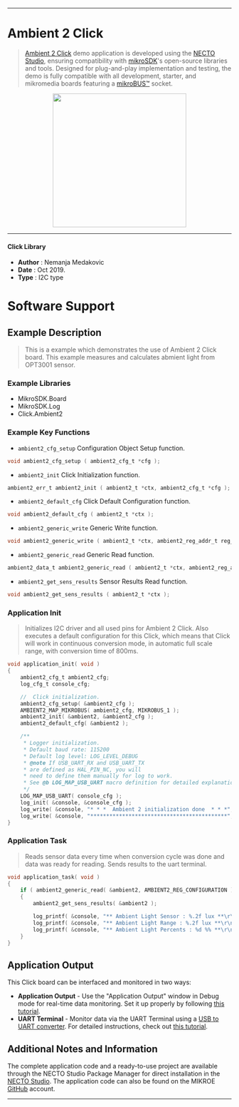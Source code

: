 
---
# Ambient 2 Click

> [Ambient 2 Click](https://www.mikroe.com/?pid_product=MIKROE-1903) demo application is developed using
the [NECTO Studio](https://www.mikroe.com/necto), ensuring compatibility with [mikroSDK](https://www.mikroe.com/mikrosdk)'s
open-source libraries and tools. Designed for plug-and-play implementation and testing, the demo is fully compatible with
all development, starter, and mikromedia boards featuring a [mikroBUS&trade;](https://www.mikroe.com/mikrobus) socket.

<p align="center">
  <img src="https://www.mikroe.com/?pid_product=MIKROE-1903&image=1" height=300px>
</p>

---

#### Click Library

- **Author**        : Nemanja Medakovic
- **Date**          : Oct 2019.
- **Type**          : I2C type

# Software Support

## Example Description

>
> This is a example which demonstrates the use of Ambient 2 Click board.
> This example measures and calculates abmient light from OPT3001 sensor.
>

### Example Libraries

- MikroSDK.Board
- MikroSDK.Log
- Click.Ambient2

### Example Key Functions

- `ambient2_cfg_setup` Configuration Object Setup function. 
```c
void ambient2_cfg_setup ( ambient2_cfg_t *cfg );
``` 
 
- `ambient2_init` Click Initialization function. 
```c
ambient2_err_t ambient2_init ( ambient2_t *ctx, ambient2_cfg_t *cfg );
```

- `ambient2_default_cfg` Click Default Configuration function. 
```c
void ambient2_default_cfg ( ambient2_t *ctx );
```

- `ambient2_generic_write` Generic Write function. 
```c
void ambient2_generic_write ( ambient2_t *ctx, ambient2_reg_addr_t reg_addr, ambient2_data_t data_in );
```
 
- `ambient2_generic_read` Generic Read function. 
```c
ambient2_data_t ambient2_generic_read ( ambient2_t *ctx, ambient2_reg_addr_t reg_addr );
```

- `ambient2_get_sens_results` Sensor Results Read function. 
```c
void ambient2_get_sens_results ( ambient2_t *ctx );
```

### Application Init

>
> Initializes I2C driver and all used pins for Ambient 2 Click. 
> Also executes a default configuration for this Click, which means
> that Click will work in continuous conversion mode, in automatic full scale
> range, with conversion time of 800ms.
>

```c
void application_init( void )
{
    ambient2_cfg_t ambient2_cfg;
    log_cfg_t console_cfg;

    //  Click initialization.
    ambient2_cfg_setup( &ambient2_cfg );
    AMBIENT2_MAP_MIKROBUS( ambient2_cfg, MIKROBUS_1 );
    ambient2_init( &ambient2, &ambient2_cfg );
    ambient2_default_cfg( &ambient2 );

    /** 
     * Logger initialization.
     * Default baud rate: 115200
     * Default log level: LOG_LEVEL_DEBUG
     * @note If USB_UART_RX and USB_UART_TX 
     * are defined as HAL_PIN_NC, you will 
     * need to define them manually for log to work. 
     * See @b LOG_MAP_USB_UART macro definition for detailed explanation.
     */
    LOG_MAP_USB_UART( console_cfg );
    log_init( &console, &console_cfg );
    log_write( &console, "* * *  Ambient 2 initialization done  * * *", LOG_FORMAT_LINE );
    log_write( &console, "*******************************************", LOG_FORMAT_LINE );
}
```

### Application Task

>
> Reads sensor data every time when conversion cycle was done
> and data was ready for reading. Sends results to the uart terminal.
>

```c
void application_task( void )
{
    if ( ambient2_generic_read( &ambient2, AMBIENT2_REG_CONFIGURATION ) & AMBIENT2_FLAG_MASK_CONV_READY )
    {
        ambient2_get_sens_results( &ambient2 );

        log_printf( &console, "** Ambient Light Sensor : %.2f lux **\r\n", ambient2.sens_data.amb_light_lx );
        log_printf( &console, "** Ambient Light Range : %.2f lux **\r\n", ambient2.sens_data.amb_light_range );
        log_printf( &console, "** Ambient Light Percents : %d %% **\r\n\n", ambient2.sens_data.amb_light_per );
    }
}

``` 

## Application Output

This Click board can be interfaced and monitored in two ways:
- **Application Output** - Use the "Application Output" window in Debug mode for real-time data monitoring.
Set it up properly by following [this tutorial](https://www.youtube.com/watch?v=ta5yyk1Woy4).
- **UART Terminal** - Monitor data via the UART Terminal using
a [USB to UART converter](https://www.mikroe.com/click/interface/usb?interface*=uart,uart). For detailed instructions,
check out [this tutorial](https://help.mikroe.com/necto/v2/Getting%20Started/Tools/UARTTerminalTool).

## Additional Notes and Information

The complete application code and a ready-to-use project are available through the NECTO Studio Package Manager for 
direct installation in the [NECTO Studio](https://www.mikroe.com/necto). The application code can also be found on
the MIKROE [GitHub](https://github.com/MikroElektronika/mikrosdk_click_v2) account.

---
